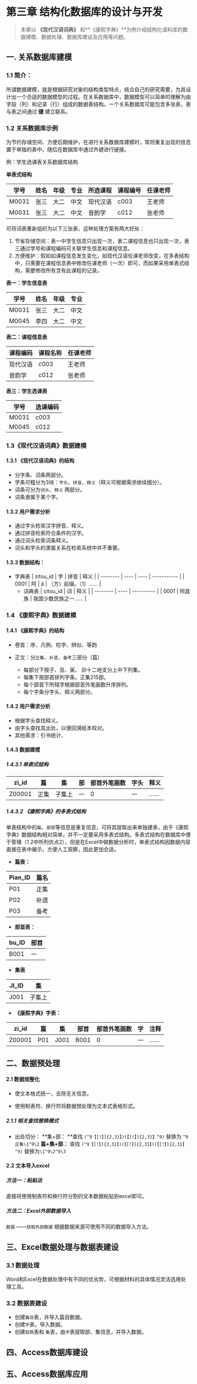 # 第三章 结构化数据库的设计与开发
> 本章以 **《现代汉语词典》** 和**《康熙字典》**为例介绍结构化语料库的数据建模、数据处理、数据库建设及应用等问题。

## 一. 关系数据库建模

### 1.1 简介：

所谓数据建模，就是根据研究对象的结构类型特点，结合自己的研究需要，为其设计出一个合适的数据模型的过程。在关系数据库中，数据模型可以简单的理解为由字段（列）和记录（行）组成的数据表结构。一个关系数据库可能包含多张表，表与表之间通过 **键** 建立联系。

### 1.2  关系数据库示例

为节约存储空间、方便后期维护，在进行关系数据库建模时，常将重复出现的信息置于单独的表中，随后在数据库中通过外键进行链接。

例：学生选课表关系数据库结构

**单表式结构**

| 学号    | 姓名   | 年级   | 专业   | 所选课程 | 课程编号 | 任课老师 |
| ----- | ---- | ---- | ---- | ---- | ---- | ---- |
| M0031 | 张三   | 大二   | 中文   | 现代汉语 | c003 | 王老师  |
| M0031 | 张三   | 大二   | 中文   | 音韵学  | c012 | 张老师  |

可将词表重新组织为以下三张表，这种处理方案有两大好处：

1. 节省存储空间：表一中学生信息只出现一次，表二课程信息也只出现一次，表三通过学号和课程编码可关联学生信息和课程信息。
2. 方便维护：假如如课程信息发生变化，如现代汉语任课老师改变，在多表结构中，只需要在课程信息表中修改任课老师（一次）即可，而如果采用单表式结构，需要修改所有含有此课程的记录。

**表一：学生信息表**

| 学号    | 姓名   | 年级   | 专业   |
| ----- | ---- | ---- | ---- |
| M0031 | 张三   | 大二   | 中文   |
| M0045 | 李四   | 大二   | 中文   |

**表二：课程信息表**

| 课程编码 | 课程名称 | 任课老师 |
| ---- | ---- | ---- |
| 现代汉语 | c003 | 王老师  |
| 音韵学  | c012 | 张老师  |

**表三：学生选课表**

| 学号    | 选课编码 |
| ----- | ---- |
| M0031 | c003 |
| M0045 | c012 |

### 1.3《现代汉语词典》数据建模
#### 1.3.1 《现代汉语词典》的结构

- 分字条、词条两部分。
- 字条可粗分为3块：`字头`、`拼音`、`释义`（释义可根据需求继续细分）。
- 词条可分为`词头`、`释义` 两部分。
- 词条隶属于某个字。

#### 1.3.2 用户需求分析

- 通过字头检索汉字拼音、释义。
- 通过拼音检索符合条件的汉字。
- 通过词头检索词条释义。
- 词头和字头的隶属关系在检索系统中并不重要。

#### 1.3.3 数据结构：
- 字典表
| zitou_id | 字    | 拼音   | 释义          |
| -------- | ---- | ---- | ----------- |
| 0001     | 阿    | ā    | 〈方〉前缀。（1）…… |
  - 词典表
| citou_id | 词    | 释义         |
| -------- | ---- | ---------- |
| 0001     | 阿昌族  | 我国少数民族之一…… |

### 1.4 《康熙字典》数据建模

#### 1.4.1 《康熙字典》的结构

- 卷首：序、凡例、检字、辨似、等韵

- 正文：分`正集`、`补遗`、`备考`三部分（篇）

  - 每部分下按子、丑、寅、 卯十二地支分上中下列集。
  - 每集下按部首排列字条，正集215部。
  - 每个部首下所辖字根据部首外笔画数升序排列。
  - 每个字条分字头、释义两部分。

#### 1.4.2 用户需求分析

 - 根据字头查找释义。
 - 由字头查找其出处，以便回溯纸本校对。 
 - 其他需求：引书统计、
#### 1.4.3 数据建模
##### 1.4.3.1 单表式结构
| zi_id  | 篇    | 集    | 部    | 部首外笔画数 | 字头   | 释义   |
| ------ | ---- | ---- | ---- | ------ | ---- | ---- |
| Z00001 | 正集   | 子集上  | 一    | 0      | 一    | ……   |

##### 1.4.3.2 《康熙字典》的多表式结构

单表结构中的`篇`、`部首`等信息是重复信息，可将其提取出来单独建表，由于《康熙字典》数据结构相对简单，并不一定要采用多表式结构。多表式结构在数据库中便于管理（1.2中所列优点2），但是在Excel中做数据分析时，单表式结构因数据内容直接在表中展示，方便人工观察，因此更加合适。

- **篇表：**

| Pian_ID | 篇名   |
| ------- | ---- |
| P01     | 正集   |
| P02     | 补遗   |
| P03     | 备考   |

- **部首表：**

| bu_ID | 部首   |
| ----- | ---- |
| B001  | 一    |

- **集表**

| JI_ID | 集    |
| ----- | ---- |
| J001  | 子集上  |

- **《康熙字典》字表：**

| zi_id  | 篇    | 集    | 部首   | 部首外笔画数 | 字    | 注释   |
| ------ | ---- | ---- | ---- | ------ | ---- | ---- |
| Z00001 | P01  | J001 | B001 | 0      | 一    | ……   |

## 二、数据预处理

#### 2.1 数据规整化

- 使文本格式统一，去除无关信息。

- 使用制表符、换行符将数据预处理为文本式表格形式。
##### 2.1.1 相关查找替换模式
- 出处切分：
  **集+部： **查找 `(^9【[!】]{2,3}】)(【[!】]{2,3}】^9)`  替换为 `^9正集\1^9\2`
  **篇+集+部：** 查找 `(^9【[!】]{2,3}】)(【[!】]{2,3}】)(【[!】]{2,3}】^9)`  替换为`\1^9\2^9\3`

#### 2.2 文本导入excel
##### 方法一：粘贴法
直接将使用制表符和换行符分割的文本数据粘贴到excel即可。
##### 方法二：Excel外部数据导入
`数据` ——`获取外部数据` 根据数据来源可使用不同的数据导入方法。

## 三、Excel数据处理与数据表建设

### 3.1 数据处理

Word和Excel在数据处理中有不同的优劣势，可根据材料的具体情况灵活选用处理工具。

### 3.2 数据表建设

- 创建`篇目`表，并导入篇目数据。
- 创建`字`表，导入数据。
- 创建`部首`表和 `集`表，由`字`表提取部、集信息，并导入数据。

## 四、Access数据库建设



## 五、Access数据库应用

